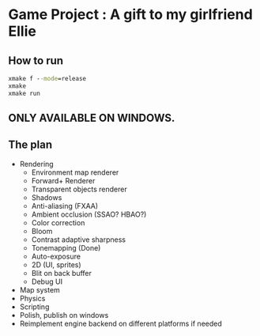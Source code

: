 # Game Project : A gift to my girlfriend Ellie

## How to run

```bat
xmake f --mode=release
xmake
xmake run
```

## ONLY AVAILABLE ON WINDOWS.

## The plan

- Rendering
    - Environment map renderer
    - Forward+ Renderer
    - Transparent objects renderer
    - Shadows
    - Anti-aliasing (FXAA)
    - Ambient occlusion (SSAO? HBAO?)
    - Color correction
    - Bloom
    - Contrast adaptive sharpness
    - Tonemapping (Done)
    - Auto-exposure
    - 2D (UI, sprites)
    - Blit on back buffer
    - Debug UI
- Map system
- Physics
- Scripting
- Polish, publish on windows
- Reimplement engine backend on different platforms if needed
